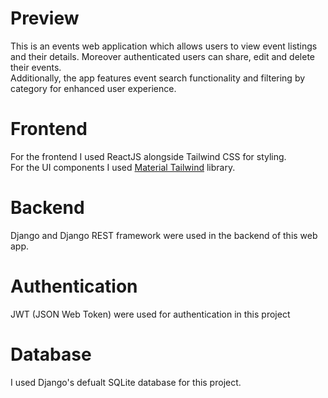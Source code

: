 # Preview
This is an events web application which allows users to view event listings and their details. Moreover authenticated users can share, edit and delete their events.
<br>Additionally, the app features event search functionality and filtering by category for enhanced user experience.

# Frontend
For the frontend I used ReactJS alongside Tailwind CSS for styling.
<br>For the UI components I used <a href="https://www.material-tailwind.com/" target="_blank">Material Tailwind</a> library.

# Backend
Django and Django REST framework were used in the backend of this web app.

# Authentication
JWT (JSON Web Token) were used for authentication in this project

# Database
I used Django's defualt SQLite database for this project.
